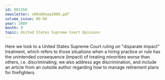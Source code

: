 ```yaml
---
id: 001350
newsletter: v09n09sep2009.pdf
volume_issue: 09-09
year: 2009
month: 9
topic: United States Supreme Court Opinions
---
```


Here we look to a United States Supreme Court ruling on "disparate impact" treatment, which refers to those situations when a hiring practice or rule has the unintended consequence (impact) of
treating minorities worse than others, i.e. discriminating; we also address age discrimination, and include an article from an outside author regarding how to manage retirement plans for firefighters.